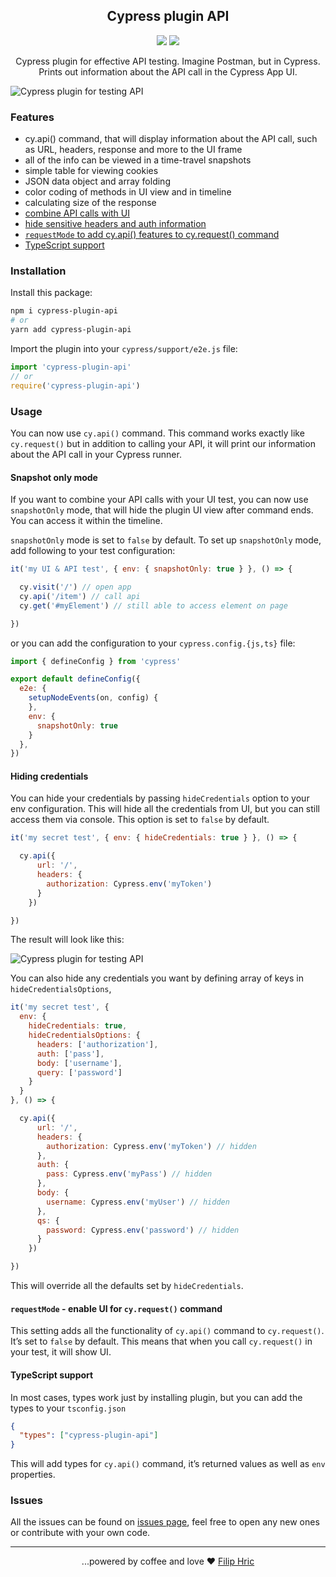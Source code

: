 <h2 align=center>Cypress plugin API</h2>
<p align="center">
<a href="https://github.com/sponsors/filiphric"><img src="https://img.shields.io/static/v1?label=Sponsor&message=%E2%9D%A4&logo=GitHub&color=%23fe8e86" /></a>
<a href="https://dashboard.cypress.io/projects/v2x96h/runs"><img src="https://img.shields.io/endpoint?url=https://dashboard.cypress.io/badge/count/v2x96h/main&style=flat&logo=cypress" /></a>
</p>

<p align="center">
Cypress plugin for effective API testing. Imagine Postman, but in Cypress. Prints out information about the API call in the Cypress App UI.
</p>

![Cypress plugin for testing API](./images/demo.gif)

### Features
- cy.api() command, that will display information about the API call, such as URL, headers, response and more to the UI frame
- all of the info can be viewed in a time-travel snapshots
- simple table for viewing cookies
- JSON data object and array folding
- color coding of methods in UI view and in timeline
- calculating size of the response
- [combine API calls with UI](#snapshot-only-mode)
- [hide sensitive headers and auth information](#hiding-credentials)
- [`requestMode` to add cy.api() features to cy.request() command](#requestmode---enable-ui-for-cyrequest-command)
- [TypeScript support](#typescript-support)

### Installation

Install this package:
```bash
npm i cypress-plugin-api
# or
yarn add cypress-plugin-api
```

Import the plugin into your `cypress/support/e2e.js` file:
```js
import 'cypress-plugin-api'
// or
require('cypress-plugin-api')
```

### Usage
You can now use `cy.api()` command. This command works exactly like `cy.request()` but in addition to calling your API, it will print our information about the API call in your Cypress runner.

#### Snapshot only mode
If you want to combine your API calls with your UI test, you can now use `snapshotOnly` mode, that will hide the plugin UI view after command ends. You can access it within the timeline.

`snapshotOnly` mode is set to `false` by default. To set up `snapshotOnly` mode, add following to your test configuration:

```js
it('my UI & API test', { env: { snapshotOnly: true } }, () => {

  cy.visit('/') // open app
  cy.api('/item') // call api
  cy.get('#myElement') // still able to access element on page

})
```

or you can add the configuration to your `cypress.config.{js,ts}` file:
```js
import { defineConfig } from 'cypress'

export default defineConfig({
  e2e: {
    setupNodeEvents(on, config) {
    },
    env: {
      snapshotOnly: true
    }
  },
})
```

#### Hiding credentials
You can hide your credentials by passing `hideCredentials` option to your env configuration. This will hide all the credentials from UI, but you can still access them via console. This option is set to `false` by default.

```js
it('my secret test', { env: { hideCredentials: true } }, () => {

  cy.api({
      url: '/',
      headers: {
        authorization: Cypress.env('myToken')
      }
    })

})
```

The result will look like this:

![Cypress plugin for testing API](./images/hideCredentials.png)

You can also hide any credentials you want by defining array of keys in `hideCredentialsOptions`,

```js
it('my secret test', { 
  env: { 
    hideCredentials: true, 
    hideCredentialsOptions: {
      headers: ['authorization'],
      auth: ['pass'],
      body: ['username'],
      query: ['password']
    }
  }
}, () => {

  cy.api({
      url: '/',
      headers: {
        authorization: Cypress.env('myToken') // hidden
      },
      auth: {
        pass: Cypress.env('myPass') // hidden
      },
      body: {
        username: Cypress.env('myUser') // hidden
      },
      qs: {
        password: Cypress.env('password') // hidden
      }
    })

})
```

This will override all the defaults set by `hideCredentials`.

#### `requestMode` - enable UI for `cy.request()` command
This setting adds all the functionality of `cy.api()` command to `cy.request()`. It’s set to `false` by default. This means that when you call `cy.request()` in your test, it will show UI.

#### TypeScript support
In most cases, types work just by installing plugin, but you can add the types to your `tsconfig.json`
```json
{
  "types": ["cypress-plugin-api"]
}
```
This will add types for `cy.api()` command, it’s returned values as well as `env` properties.

### Issues
All the issues can be found on [issues page](https://github.com/filiphric/cypress-plugin-api/issues), feel free to open any new ones or contribute with your own code.

<!-- ### Want to learn more?
Come to my upcoming "Testing API with Cypress" workshop. We’ll be using this plugin and learning different ways of testing API.

[Register here](https://filiphric.com/cypress-api-testing-workshop)

![Testing API with Cypress workshop](./images/apiWorkshop.png) -->
<hr>
<p align="center">
...powered by coffee and love ❤️  <a href="https://filiphric.com">Filip Hric
</p>
